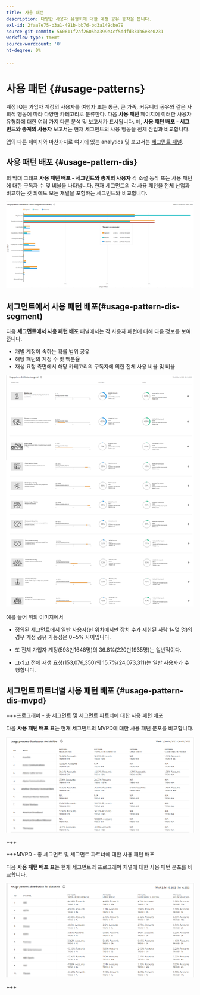 ```yaml
---
title: 사용 패턴
description: 다양한 사용자 유형화에 대한 계정 공유 동작을 봅니다.
exl-id: 2faa7e75-b3a1-491b-bb7d-bd3a149cbe79
source-git-commit: 560611f2af2605ba399e4cf5ddfd331b6e8e0231
workflow-type: tm+mt
source-wordcount: '0'
ht-degree: 0%

---
```


# 사용 패턴 {#usage-patterns}

계정 IQ는 가입자 계정의 사용자를 여행자 또는 통근, 큰 가족, 커뮤니티 공유와 같은 사회적 행동에 따라 다양한 카테고리로 분류한다. 다음 **사용 패턴** 페이지에 이러한 사용자 유형화에 대한 여러 가지 다른 분석 및 보고서가 표시됩니다. 예, **사용 패턴 배포 - 세그먼트와 총계의 사용자** 보고서는 현재 세그먼트의 사용 행동을 전체 산업과 비교합니다.

앱의 다른 페이지와 마찬가지로 여기에 있는 analytics 및 보고서는 [세그먼트 패널](/help/AccountIQ/segments-timeframe.md).

## 사용 패턴 배포 {#usage-pattern-dis}

의 막대 그래프 **사용 패턴 배포 - 세그먼트와 총계의 사용자** 각 소셜 동작 또는 사용 패턴에 대한 구독자 수 및 비율을 나타냅니다. 현재 세그먼트의 각 사용 패턴을 전체 산업과 비교하는 것 외에도 모든 채널을 포함하는 세그먼트와 비교합니다.

![](assets/segment-users-industry.png)

## 세그먼트에서 사용 패턴 배포(#usage-pattern-dis-segment)

다음 **세그먼트에서 사용 패턴 배포** 패널에서는 각 사용자 패턴에 대해 다음 정보를 보여 줍니다.

* 개별 계정이 속하는 확률 범위 공유
* 해당 패턴의 계정 수 및 백분율
* 재생 요청 측면에서 해당 카테고리의 구독자에 의한 전체 사용 비율 및 비율

![](assets/usage-pattern-segmentwise.png)

예를 들어 위의 이미지에서

* 정의된 세그먼트에서 일반 사용자(한 위치에서만 장치 수가 제한된 사람 1~몇 명)의 경우 계정 공유 가능성은 0~5% 사이입니다.

* 또 전체 가입자 계정(598만1648명)의 36.8%(220만1935명)는 일반적이다.

* 그리고 전체 재생 요청(153,076,350)의 15.7%(24,073,311)는 일반 사용자가 수행합니다.

## 세그먼트 파트너별 사용 패턴 배포 {#usage-pattern-dis-mvpd}

+++프로그래머 - 총 세그먼트 및 세그먼트 파트너에 대한 사용 패턴 배포

다음 **사용 패턴 배포** 표는 현재 세그먼트의 MVPD에 대한 사용 패턴 분포를 비교합니다.

![](assets/usage-patterns-mvpdwise.png)

+++

+++MVPD - 총 세그먼트 및 세그먼트 파트너에 대한 사용 패턴 배포

다음 **사용 패턴 배포** 표는 현재 세그먼트의 프로그래머 채널에 대한 사용 패턴 분포를 비교합니다.

![](assets/usage-patterns-programmerwise.png)

+++

